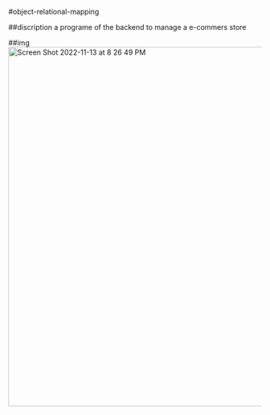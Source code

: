 #object-relational-mapping

##discription
a programe of the backend to manage a e-commers store

##img
<img width="715" alt="Screen Shot 2022-11-13 at 8 26 49 PM" src="https://user-images.githubusercontent.com/110582217/201562430-f6b69920-0198-4c80-9d88-90560a127632.png">

